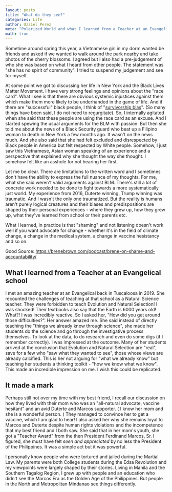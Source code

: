 ```yaml
---
layout: posts
title: "What do they see?"
categories: Life
author: Uzziel Perez
meta: "Polarized World and what I learned from a Teacher at an Evangelical school in Tuscaloosa"
math: true
---
```


Sometime around spring this year, a Vietnamese girl in my dorm wanted be friends and asked if we wanted to walk around the park nearby and take photos of the cherry blossoms.
I agreed but I also had a pre-judgement of who she was based on what I heard from other people. The statement was "she has no spirit of community". I tried to suspend my judgement and see for myself.

At some point we got to discussing her life in New York and the Black Lives Matter Movement. I have very strong feelings and opinions about the "race card". What I see is that there are obvious systemic injustices against them which make them more likely to be underhanded in the game of life. And if there are "successful" black people, I think of "[survivorship bias](https://en.wikipedia.org/wiki/Survivorship_bias)". (So many things have been said, I do not need to regurgitate). So, I internally agitated when she said that these people are using the race card as an excuse. And I started spewing the usual arguments for the BLM with passion. But then she told me about the news of a Black Security guard who beat up a Filipino woman to death in New York a few months ago. It wasn't on the news much. And she also said that she had felt excluded and disrespected by Black people in America but felt respected by White people. Somehow, I just saw this Vietnamese, Asian woman speaking of an experience and a perspective that explained why she thought the way she thought. I somehow felt like an asshole for not hearing her first.

Let me be clear. There are limitations to the written word and I sometimes don't have the ability to express the full nuance of my thoughts. For me, what she said weren't valid arguments against BLM. There's still a lot of concrete work needed to be done to fight towards a more systematically just world. My experience from 2016, Duterte winning, Trump winning was traumatic. And I wasn't the only one traumatized. But the reality is humans aren't purely logical creatures and their biases and predispositions are shaped by their personal experiences - where they grew up, how they grew up, what they've learned from school or their parents etc.

What I learned, in practice is that "shaming" and not listening doesn't work well if you want advocate for change - whether it's in the field of climate change, a change in the medical system, a change in vaccine hesistancy and so on.

Good Source: https://brenebrown.com/podcast/brene-on-shame-and-accountability/


## What I learned from a Teacher at an Evangelical school

I met an amazing teacher at an Evangelical back in Tuscaloosa in 2019. She recounted the challenges of teaching at that school as a Natural Science teacher. They were forbidden to teach Evolution and Natural Selection! I was shocked! Their textbooks
also say that the Earth is 6000 years old! What?! I was incredibly reactive. So I asked her, "How did you get around those difficulties?". Her answer amazed me. She said instead of directly teaching the "things we already know through science", she made her students do the science and go through the investigative process themselves. To look at the data, to do research and even do some digs (if I remember correctly). I was impressed at the outcome. Many of her students arrived at the conclusion that Evolution and Natural Selection are "real", save for a few who "saw what they wanted to see", those whose views are already calcified. This is her not arguing for "what we already know" but teaching her students a thinking toolkit - "how we know what we know". This made an incredible impression on me. I wish this could be replicated.


## It made a mark

Perhaps still not over my time with my best friend, I recall our discussion on how they lived with their mom who was an "all-natural advocate, vaccine hesitant" and an avid Duterte and Marcos supporter. ( I know her mom and she is a wonderful person. )
They managed to convince her to get a vaccine, which I am glad to hear! I also asked her why she remains loyal to Marcos and Duterte despite human rights violations and the incompetence that my best friend and I both saw. She said that in her mom's youth, she got a "Teacher Award" from the then President Ferdinand Marcos, Sr. I figured, she must have felt *seen and appreciated* by no less the President of the Philippines. It was a simple act but it was powerful. 

I personally know people who were tortured and jailed during the Martial Law. My parents were both College students during the Edsa Revolution and my viewpoints were largely shaped by their stories. Living in Manila and the Southern Tagalog Region, I grew up with people and an education who didn't see the Marcos Era as the Golden Age of the Philippines. But people in the North and Metropolitan Mindanao see things differently.
